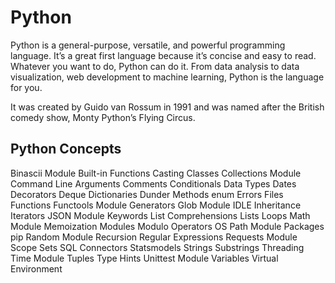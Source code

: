 # Python
Python is a general-purpose, versatile, and powerful programming language. It’s a great first language because it’s concise and easy to read. Whatever you want to do, Python can do it. From data analysis to data visualization, web development to machine learning, Python is the language for you.

It was created by Guido van Rossum in 1991 and was named after the British comedy show, Monty Python’s Flying Circus.

## Python Concepts
Binascii Module
Built-in Functions
Casting
Classes
Collections Module
Command Line Arguments
Comments
Conditionals
Data Types
Dates
Decorators
Deque
Dictionaries
Dunder Methods
enum
Errors
Files
Functions
Functools Module
Generators
Glob Module
IDLE
Inheritance
Iterators
JSON Module
Keywords
List Comprehensions
Lists
Loops
Math Module
Memoization
Modules
Modulo
Operators
OS Path Module
Packages
pip
Random Module
Recursion
Regular Expressions
Requests Module
Scope
Sets
SQL Connectors
Statsmodels
Strings
Substrings
Threading
Time Module
Tuples
Type Hints
Unittest Module
Variables
Virtual Environment